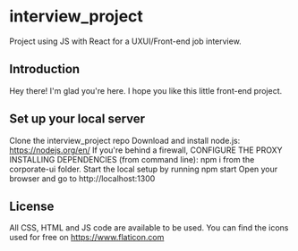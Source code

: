 # interview_project
Project using JS with React for a UXUI/Front-end job interview.


## Introduction
Hey there! I'm glad you're here. I hope you like this little front-end project.


## Set up your local server

Clone the interview_project repo
Download and install node.js: https://nodejs.org/en/
If you're behind a firewall, CONFIGURE THE PROXY
INSTALLING DEPENDENCIES (from command line): npm i from the corporate-ui folder.
Start the local setup by running npm start
Open your browser and go to http://localhost:1300


## License

All CSS, HTML and JS code are available to be used. You can find the icons used for free on https://www.flaticon.com
